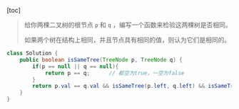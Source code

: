 [toc]

> 给你两棵二叉树的根节点 `p` 和 `q` ，编写一个函数来检验这两棵树是否相同。
>
> 如果两个树在结构上相同，并且节点具有相同的值，则认为它们是相同的。



```java
class Solution {
    public boolean isSameTree(TreeNode p, TreeNode q) {
        if(p == null || q == null){
            return p == q;      // 都空为true，一空为false
        }
        return p.val == q.val && isSameTree(p.left, q.left) && isSameTree(p.right, q.right);
    }
}
```

